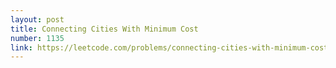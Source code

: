 ```yaml
---
layout: post
title: Connecting Cities With Minimum Cost
number: 1135
link: https://leetcode.com/problems/connecting-cities-with-minimum-cost
---
```

